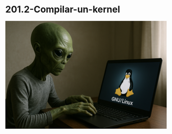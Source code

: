 # 201.2-Compilar-un-kernel
![LPI Logo](../../../../wallpaper/et_linux.png "Buscando al viejo hombre ")

